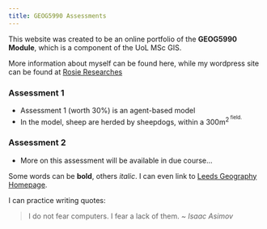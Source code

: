 ```yaml
---
title: GEOG5990 Assessments
---
```



This website was created to be an online portfolio of the **GEOG5990 Module**, which is a component of the UoL MSc GIS.

More information about myself can be found here, while my wordpress site can be found at [Rosie Researches](https://rosieresearches.wordpress.com/)


### Assessment 1

* Assessment 1 (worth 30%) is an agent-based model
* In the model, sheep are herded by sheepdogs, within a 300m<sup>2<sup> field.


### Assessment 2

* More on this assessment will be available in due course...


Some words can be **bold**, others *italic*.
I can even link to [Leeds Geography Homepage](https://environment.leeds.ac.uk/geography "Leeds Geography Homepage").


I can practice writing quotes:
> I do not fear computers.
> I fear a lack of them.
> *~ Isaac Asimov*